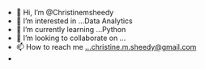 - 👋 Hi, I’m @Christinemsheedy
- 👀 I’m interested in ...Data Analytics 
- 🌱 I’m currently learning ...Python
- 💞️ I’m looking to collaborate on ...
- 📫 How to reach me ...christine.m.sheedy@gmail.com
- 

<!---
Christinemsheedy/Christinemsheedy is a ✨ special ✨ repository because its `README.md` (this file) appears on your GitHub profile.
You can click the Preview link to take a look at your changes.
--->
